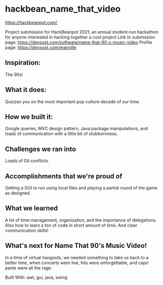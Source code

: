 # hackbean_name_that_video
https://hackbeanpot.com/

Project submission for HackBeanpot 2021; an annual student-run hackathon for anyone interested in hacking together a cool project
Link to submission page: https://devpost.com/software/name-that-90-s-music-video 
Profile page: https://devpost.com/jeannille

## Inspiration:
The 90s!

## What it does:
Quizzes you on the most important pop culture decade of our time.

## How we built it:
Google queries, MVC design pattern, Java package manipulations, and loads of communication with a little bit of stubbornness.

## Challenges we ran into
Loads of Git conflicts.

## Accomplishments that we're proud of
Getting a GUI to run using local files and playing a partial round of the game as designed.

## What we learned
A lot of time management, organization, and the importance of delegations. Also how to learn a ton of code in short amount of time. And clear communication skills!

## What's next for Name That 90's Music Video!
In a time of virtual hangouts, we needed something to take us back to a better time, when concerts were live, hits were unforgettable, and capri pants were all the rage.

Built With: awt, gui, java, swing
